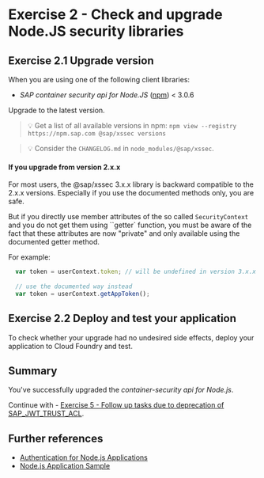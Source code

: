 # Exercise 2 - Check and upgrade Node.JS security libraries

## Exercise 2.1 Upgrade version
When you are using one of the following client libraries:

- *SAP container security api for Node.JS* ([npm](https://www.npmjs.com/package/@sap/xssec)) < 3.0.6

Upgrade to the latest version.

> :bulb: Get a list of all available versions in npm: `npm view --registry https://npm.sap.com @sap/xssec versions`

> :bulb: Consider the ``CHANGELOG.md`` in `node_modules/@sap/xssec`.

#### If you upgrade from version 2.x.x
For most users, the @sap/xssec 3.x.x library is backward compatible to the 2.x.x versions. Especially if you use the documented methods only, you are safe.

But if you directly use member attributes of the so called `SecurityContext` and you do not get them using ``getter` function, you must be aware of the fact that these attributes are now "private" and only available using the documented getter method.

For example:
```js
  var token = userContext.token; // will be undefined in version 3.x.x
  
  // use the documented way instead
  var token = userContext.getAppToken();
```

## Exercise 2.2 Deploy and test your application

To check whether your upgrade had no undesired side effects, deploy your application to Cloud Foundry and test.

## Summary

You've successfully upgraded the *container-security api for Node.js*.

Continue with - [Exercise 5 - Follow up tasks due to deprecation of SAP_JWT_TRUST_ACL](/exercises/ex5_sap_jwt_trust_acl/README.md).

## Further references
- [Authentication for Node.js Applications](https://help.sap.com/viewer/65de2977205c403bbc107264b8eccf4b/Cloud/en-US/4902b6e66cbd42648b5d9eaddc6a363d.html)
- [Node.js Application Sample](https://github.com/SAP-samples/teched2019-cloud-cf-product-list/tree/teched2019/samples/nodejs)
